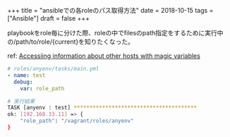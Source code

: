 +++
title = "ansibleでの各roleのパス取得方法"
date = 2018-10-15
tags = ["Ansible"]
draft = false
+++

playbookをrole毎に分けた際、roleの中でfilesのpath指定をするために実行中の/path/to/role/{current}を知りたくなった。

ref: [Accessiing information about other hosts with magic variables](https://docs.ansible.com/ansible/latest/user_guide/playbooks_variables.html#accessing-information-about-other-hosts-with-magic-variables)
<!--more-->

```yaml
# roles/anyenv/tasks/main.yml
- name: test
  debug:
    var: role_path
```

```bash
# 実行結果
TASK [anyenv : test] ***************************************
ok: [192.168.33.11] => {
    "role_path": "/vagrant/roles/anyenv"
}
```
